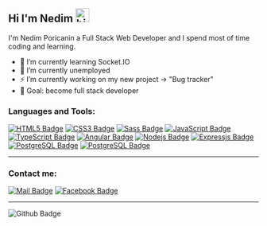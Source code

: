 ## Hi I'm Nedim <img src="https://user-images.githubusercontent.com/1303154/88677602-1635ba80-d120-11ea-84d8-d263ba5fc3c0.gif" width="28px" alt="hi">

I'm Nedim Poricanin a Full Stack Web Developer and I spend most of time coding and learning.

- 🌱 I’m currently learning Socket.IO
- 🔭 I’m currently unemployed
- ⚡ I’m currently working on my new project -> "Bug tracker"
- 🥅 Goal: become full stack developer

### Languages and Tools:
[![HTML5 Badge](https://img.shields.io/badge/HTML5-E34F26?style=for-the-badge&logo=html5&logoColor=white)](#) [![CSS3 Badge](https://img.shields.io/badge/CSS3-1572B6?style=for-the-badge&logo=css3&logoColor=white)](#) [![Sass Badge](https://img.shields.io/badge/Sass-CC6699?style=for-the-badge&logo=sass&logoColor=white)](#) [![JavaScript Badge](https://img.shields.io/badge/JavaScript-F7DF1E?style=for-the-badge&logo=javascript&logoColor=black)](#) [![TypeScript Badge](https://img.shields.io/badge/TypeScript-007ACC?style=for-the-badge&logo=typescript&logoColor=white)](#) [![Angular Badge](https://img.shields.io/badge/Angular-DD0031?style=for-the-badge&logo=angular&logoColor=white)](#) [![Nodejs Badge](https://img.shields.io/badge/Node.js-43853D?style=for-the-badge&logo=node.js&logoColor=white)](#) [![Expressjs Badge](https://img.shields.io/badge/Express.js-404D59?style=for-the-badge)](#) [![PostgreSQL Badge](https://img.shields.io/badge/PostgreSQL-316192?style=for-the-badge&logo=postgresql&logoColor=white)](#) [![PostgreSQL Badge](https://img.shields.io/badge/MongoDB-4EA94B?style=for-the-badge&logo=mongodb&logoColor=white)](#) 
<br />
<hr />

### Contact me:
[![Mail Badge](https://img.shields.io/badge/Gmail-D14836?style=for-the-badge&logo=gmail&logoColor=white)](mailto:nedop.1804@gmail.com)
[![Facebook Badge](https://img.shields.io/badge/Facebook-1877F2?style=for-the-badge&logo=facebook&logoColor=white)][facebook]
<br />
<hr />

![Github Badge](https://github-readme-stats.vercel.app/api/top-langs/?username=ned-18&theme=blue-green)

[facebook]: https://www.facebook.com/nediporicanin.nem
